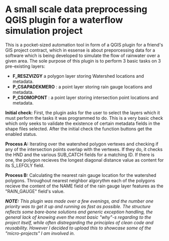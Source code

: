 # A small scale data preprocessing QGIS plugin for a waterflow simulation project

This is a pocket-sized automation tool in form of a QGIS plugin for a friend's GIS project contract, which in essense is about preporcessing data for a software which is being developed to simulate the flow of rainwater over a given area. The sole purpose of this plugin is to perform 3 basic tasks on 3 pre-existing layers:
- **F_RESZVIZGY**  a polygon layer storing Watershed locations and metadata.
- **P_CSAPADEKMERO** : a point layer storing rain gauge locations and metadata.
- **P_CSOMOPONT** : a point layer storing intersection point locations and metadata.

**Initial check:** First, the plugin asks for the user to select the layers which it must perform the tasks it was programmed to do. This is a very basic check which only seeks to validate the existence of certain metadata fields in the shape files selected.
After the initial check the function buttons get the enabled status. 

**Process A:** Iterating over the watershed polygon vertexes and checking if any of the intersection points overlap with the vertexes. If they do, it checks the HND and the various SUB_CATCH fields for a matching ID. If there is one, the polygon recieves the longest diagonal distance value as content for its S_LEFOLY field.

**Process B:** Calculating the nearest rain gauge location for the watershed polygons. Throughout nearest neighbor algorythm each of the polygons recieve the content of the NAME field of the rain gauge layer features as the "RAIN_GAUGE" field's value.

***NOTE:*** *This plugin was made over a few evenings, and the number one priority was to get it up and running as fast as possible. The structure reflects some bare-bone solutions and generic exception handling, the general lack of knowing even the most basic "why"-s regarding to the project itself, while often distregarding the principles of clean code and reusability. However I decided to upload this to showcase some of the "micro-projects" I am involved in.* 


